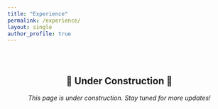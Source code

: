```yaml
---
title: "Experience"
permalink: /experience/
layout: single
author_profile: true
---
```


<div style="text-align: center; padding: 2em;">
  <h2>🚧 Under Construction 🚧</h2>
  <p><em>This page is under construction. Stay tuned for more updates!</em></p>
</div>

<!-- 
To restore the experience content, replace the above div with your actual experience content.
--> 